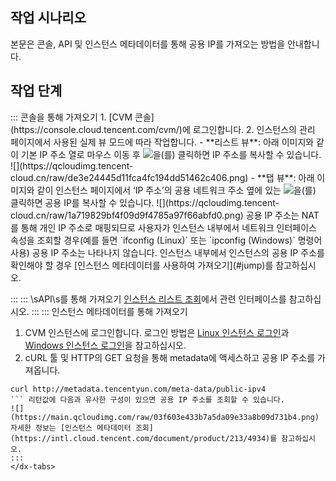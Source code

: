 ## 작업 시나리오
본문은 콘솔, API 및 인스턴스 메타데이터를 통해 공용 IP를 가져오는 방법을 안내합니다.

## 작업 단계
<dx-tabs>
::: 콘솔을 통해 가져오기
1. [CVM 콘솔](https://console.cloud.tencent.com/cvm/)에 로그인합니다.
2. 인스턴스의 관리 페이지에서 사용된 실제 뷰 모드에 따라 작업합니다.
  - **리스트 뷰**: 아래 이미지와 같이 기본 IP 주소 열로 마우스 이동 후 <img src="https://main.qcloudimg.com/raw/6603ab4f907562addb1c01596c6296cd.png" style="margin: 0;"/>을(를) 클릭하면 IP 주소를 복사할 수 있습니다.
![](https://qcloudimg.tencent-cloud.cn/raw/de3e24445d11fca4fc194dd51462c406.png)
  - **탭 뷰**: 아래 이미지와 같이 인스턴스 페이지에서 ‘IP 주소’의 공용 네트워크 주소 옆에 있는 <img src="https://main.qcloudimg.com/raw/6603ab4f907562addb1c01596c6296cd.png" style="margin: 0;"/>을(를) 클릭하면 공용 IP를 복사할 수 있습니다.
![](https://qcloudimg.tencent-cloud.cn/raw/1a719829bf4f09d9f4785a97f66abfd0.png)

<dx-alert infotype="notice" title="">
공용 IP 주소는 NAT를 통해 개인 IP 주소로 매핑되므로 사용자가 인스턴스 내부에서 네트워크 인터페이스 속성을 조회할 경우(예를 들면 `ifconfig (Linux)` 또는 `ipconfig (Windows)` 명령어 사용) 공용 IP 주소는 나타나지 않습니다. 인스턴스 내부에서 인스턴스의 공용 IP 주소를 확인해야 할 경우 [인스턴스 메타데이터를 사용하여 가져오기](#jump)를 참고하십시오.
</dx-alert>


:::
::: \sAPI\s를 통해 가져오기
[인스턴스 리스트 조회](https://intl.cloud.tencent.com/document/product/213/33258)에서 관련 인터페이스를 참고하십시오.
:::
::: 인스턴스 메타데이터를 통해 가져오기[](id:jump)
1. CVM 인스턴스에 로그인합니다.
로그인 방법은 [Linux 인스턴스 로그인](https://intl.cloud.tencent.com/zh/document/product/213/5436)과 [Windows 인스턴스 로그인](https://intl.cloud.tencent.com/document/product/213/41018)을 참고하십시오.
2. cURL 툴 및 HTTP의 GET 요청을 통해 metadata에 액세스하고 공용 IP 주소를 가져옵니다.
```
curl http://metadata.tencentyun.com/meta-data/public-ipv4
``` 리턴값에 다음과 유사한 구성이 있으면 공용 IP 주소를 조회할 수 있습니다.
![](https://main.qcloudimg.com/raw/03f603e433b7a5da09e33a8b09d731b4.png)
자세한 정보는 [인스턴스 메타데이터 조회](https://intl.cloud.tencent.com/document/product/213/4934)를 참고하십시오.
:::
</dx-tabs>
